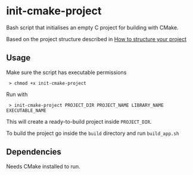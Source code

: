 # init-cmake-project

Bash script that initialises an empty C project for building with CMake.

Based on the project structure described in [How to structure your project](https://cliutils.gitlab.io/modern-cmake/chapters/basics/structure.html)

## Usage

Make sure the script has executable permissions

` > chmod +x init-cmake-project`

Run with

` > init-cmake-project PROJECT_DIR PROJECT_NAME LIBRARY_NAME EXECUTABLE_NAME`

This will create a ready-to-build project inside `PROJECT_DIR`.

To build the project go inside the `build` directory and run `build_app.sh`

## Dependencies

Needs CMake installed to run.

